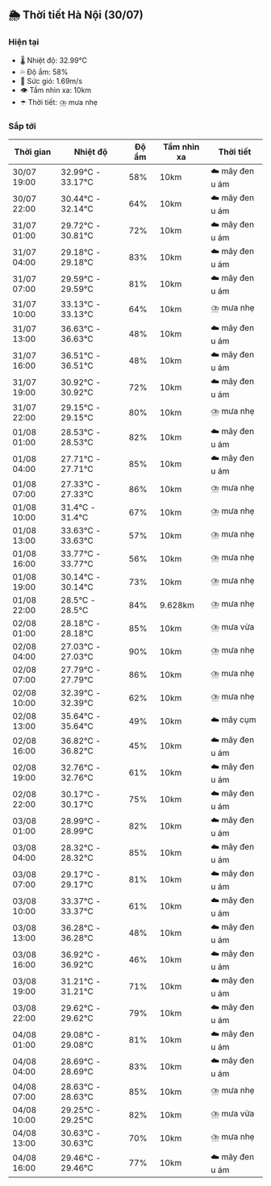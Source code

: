 ## 🌦️ Thời tiết Hà Nội (30/07)

### Hiện tại

- 🌡️ Nhiệt độ: 32.99℃
- 💦 Độ ẩm: 58%
- 💨 Sức gió: 1.69m/s
- 👁️ Tầm nhìn xa: 10km
- ☂️ Thời tiết: ⛈️ mưa nhẹ

### Sắp tới

| Thời gian | Nhiệt độ | Độ ẩm | Tầm nhìn xa | Thời tiết |
| --- | --- | --- | --- | --- |
| 30/07 19:00 | 32.99℃ - 33.17℃ | 58% | 10km | ☁️ mây đen u ám |
| 30/07 22:00 | 30.44℃ - 32.14℃ | 64% | 10km | ☁️ mây đen u ám |
| 31/07 01:00 | 29.72℃ - 30.81℃ | 72% | 10km | ☁️ mây đen u ám |
| 31/07 04:00 | 29.18℃ - 29.18℃ | 83% | 10km | ☁️ mây đen u ám |
| 31/07 07:00 | 29.59℃ - 29.59℃ | 81% | 10km | ☁️ mây đen u ám |
| 31/07 10:00 | 33.13℃ - 33.13℃ | 64% | 10km | ⛈️ mưa nhẹ |
| 31/07 13:00 | 36.63℃ - 36.63℃ | 48% | 10km | ☁️ mây đen u ám |
| 31/07 16:00 | 36.51℃ - 36.51℃ | 48% | 10km | ☁️ mây đen u ám |
| 31/07 19:00 | 30.92℃ - 30.92℃ | 72% | 10km | ☁️ mây đen u ám |
| 31/07 22:00 | 29.15℃ - 29.15℃ | 80% | 10km | ⛈️ mưa nhẹ |
| 01/08 01:00 | 28.53℃ - 28.53℃ | 82% | 10km | ☁️ mây đen u ám |
| 01/08 04:00 | 27.71℃ - 27.71℃ | 85% | 10km | ☁️ mây đen u ám |
| 01/08 07:00 | 27.33℃ - 27.33℃ | 86% | 10km | ⛈️ mưa nhẹ |
| 01/08 10:00 | 31.4℃ - 31.4℃ | 67% | 10km | ⛈️ mưa nhẹ |
| 01/08 13:00 | 33.63℃ - 33.63℃ | 57% | 10km | ⛈️ mưa nhẹ |
| 01/08 16:00 | 33.77℃ - 33.77℃ | 56% | 10km | ⛈️ mưa nhẹ |
| 01/08 19:00 | 30.14℃ - 30.14℃ | 73% | 10km | ⛈️ mưa nhẹ |
| 01/08 22:00 | 28.5℃ - 28.5℃ | 84% | 9.628km | ⛈️ mưa nhẹ |
| 02/08 01:00 | 28.18℃ - 28.18℃ | 85% | 10km | ⛈️ mưa vừa |
| 02/08 04:00 | 27.03℃ - 27.03℃ | 90% | 10km | ⛈️ mưa nhẹ |
| 02/08 07:00 | 27.79℃ - 27.79℃ | 86% | 10km | ⛈️ mưa nhẹ |
| 02/08 10:00 | 32.39℃ - 32.39℃ | 62% | 10km | ⛈️ mưa nhẹ |
| 02/08 13:00 | 35.64℃ - 35.64℃ | 49% | 10km | ☁️ mây cụm |
| 02/08 16:00 | 36.82℃ - 36.82℃ | 45% | 10km | ☁️ mây đen u ám |
| 02/08 19:00 | 32.76℃ - 32.76℃ | 61% | 10km | ☁️ mây đen u ám |
| 02/08 22:00 | 30.17℃ - 30.17℃ | 75% | 10km | ☁️ mây đen u ám |
| 03/08 01:00 | 28.99℃ - 28.99℃ | 82% | 10km | ☁️ mây đen u ám |
| 03/08 04:00 | 28.32℃ - 28.32℃ | 85% | 10km | ☁️ mây đen u ám |
| 03/08 07:00 | 29.17℃ - 29.17℃ | 81% | 10km | ☁️ mây đen u ám |
| 03/08 10:00 | 33.37℃ - 33.37℃ | 61% | 10km | ☁️ mây đen u ám |
| 03/08 13:00 | 36.28℃ - 36.28℃ | 48% | 10km | ☁️ mây đen u ám |
| 03/08 16:00 | 36.92℃ - 36.92℃ | 46% | 10km | ☁️ mây đen u ám |
| 03/08 19:00 | 31.21℃ - 31.21℃ | 71% | 10km | ☁️ mây đen u ám |
| 03/08 22:00 | 29.62℃ - 29.62℃ | 79% | 10km | ☁️ mây đen u ám |
| 04/08 01:00 | 29.08℃ - 29.08℃ | 81% | 10km | ☁️ mây đen u ám |
| 04/08 04:00 | 28.69℃ - 28.69℃ | 83% | 10km | ☁️ mây đen u ám |
| 04/08 07:00 | 28.63℃ - 28.63℃ | 85% | 10km | ⛈️ mưa nhẹ |
| 04/08 10:00 | 29.25℃ - 29.25℃ | 82% | 10km | ⛈️ mưa vừa |
| 04/08 13:00 | 30.63℃ - 30.63℃ | 70% | 10km | ⛈️ mưa nhẹ |
| 04/08 16:00 | 29.46℃ - 29.46℃ | 77% | 10km | ☁️ mây đen u ám |
